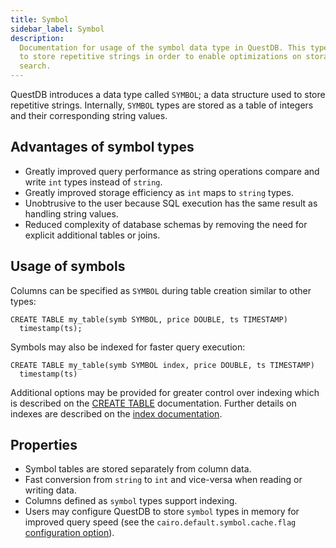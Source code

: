 ```yaml
---
title: Symbol
sidebar_label: Symbol
description:
  Documentation for usage of the symbol data type in QuestDB. This type is used
  to store repetitive strings in order to enable optimizations on storage and
  search.
---
```


QuestDB introduces a data type called `SYMBOL`; a data structure used to store
repetitive strings. Internally, `SYMBOL` types are stored as a table of integers
and their corresponding string values.

## Advantages of symbol types

- Greatly improved query performance as string operations compare and write
  `int` types instead of `string`.
- Greatly improved storage efficiency as `int` maps to `string` types.
- Unobtrusive to the user because SQL execution has the same result as handling
  string values.
- Reduced complexity of database schemas by removing the need for explicit
  additional tables or joins.

## Usage of symbols

Columns can be specified as `SYMBOL` during table creation similar to other
types:

```questdb-sql title="Create table with a SYMBOL type"
CREATE TABLE my_table(symb SYMBOL, price DOUBLE, ts TIMESTAMP)
  timestamp(ts);
```

Symbols may also be indexed for faster query execution:

```questdb-sql
CREATE TABLE my_table(symb SYMBOL index, price DOUBLE, ts TIMESTAMP)
  timestamp(ts)
```

Additional options may be provided for greater control over indexing which is
described on the [CREATE TABLE](/docs/reference/sql/create-table/)
documentation. Further details on indexes are described on the
[index documentation](/docs/concept/indexes/).

## Properties

- Symbol tables are stored separately from column data.
- Fast conversion from `string` to `int` and vice-versa when reading or writing
  data.
- Columns defined as `symbol` types support indexing.
- Users may configure QuestDB to store `symbol` types in memory for improved
  query speed (see the `cairo.default.symbol.cache.flag`
  [configuration option](/docs/reference/configuration)).
